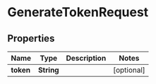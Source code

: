 
# GenerateTokenRequest

## Properties
Name | Type | Description | Notes
------------ | ------------- | ------------- | -------------
**token** | **String** |  |  [optional]



